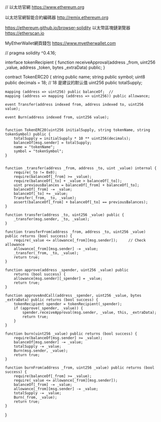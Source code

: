 //
以太坊官網
https://www.ethereum.org

以太坊官網智能合約編碼器
http://remix.ethereum.org

https://ethereum.github.io/browser-solidity
以太幣區塊鏈瀏覽器
https://etherscan.io

MyEtherWallet網頁錢包
https://www.myetherwallet.com



//
pragma solidity ^0.4.16;
 
interface tokenRecipient { function receiveApproval(address _from, uint256 _value, address _token, bytes _extraData) public; }
 
contract TokenERC20 {
    string public name;
    string public symbol;
    uint8 public decimals = 18;  // 18 是建议的默认值
    uint256 public totalSupply;
 
    mapping (address => uint256) public balanceOf;  // 
    mapping (address => mapping (address => uint256)) public allowance;
 
    event Transfer(address indexed from, address indexed to, uint256 value);
 
    event Burn(address indexed from, uint256 value);
 
 
    function TokenERC20(uint256 initialSupply, string tokenName, string tokenSymbol) public {
        totalSupply = initialSupply * 10 ** uint256(decimals);
        balanceOf[msg.sender] = totalSupply;
        name = "tokenName";
        symbol = "tokenSymbol";
    }
 
 
    function _transfer(address _from, address _to, uint _value) internal {
        require(_to != 0x0);
        require(balanceOf[_from] >= _value);
        require(balanceOf[_to] + _value > balanceOf[_to]);
        uint previousBalances = balanceOf[_from] + balanceOf[_to];
        balanceOf[_from] -= _value;
        balanceOf[_to] += _value;
        Transfer(_from, _to, _value);
        assert(balanceOf[_from] + balanceOf[_to] == previousBalances);
    }
 
    function transfer(address _to, uint256 _value) public {
        _transfer(msg.sender, _to, _value);
    }
 
    function transferFrom(address _from, address _to, uint256 _value) public returns (bool success) {
        require(_value <= allowance[_from][msg.sender]);     // Check allowance
        allowance[_from][msg.sender] -= _value;
        _transfer(_from, _to, _value);
        return true;
    }
 
    function approve(address _spender, uint256 _value) public
        returns (bool success) {
        allowance[msg.sender][_spender] = _value;
        return true;
    }
 
    function approveAndCall(address _spender, uint256 _value, bytes _extraData) public returns (bool success) {
        tokenRecipient spender = tokenRecipient(_spender);
        if (approve(_spender, _value)) {
            spender.receiveApproval(msg.sender, _value, this, _extraData);
            return true;
        }
    }
 
    function burn(uint256 _value) public returns (bool success) {
        require(balanceOf[msg.sender] >= _value);
        balanceOf[msg.sender] -= _value;
        totalSupply -= _value;
        Burn(msg.sender, _value);
        return true;
    }
 
    function burnFrom(address _from, uint256 _value) public returns (bool success) {
        require(balanceOf[_from] >= _value);
        require(_value <= allowance[_from][msg.sender]);
        balanceOf[_from] -= _value;
        allowance[_from][msg.sender] -= _value;
        totalSupply -= _value;
        Burn(_from, _value);
        return true;
    }
}
